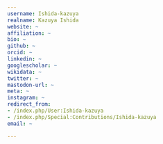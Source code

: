 ```yaml
---
username: Ishida-kazuya
realname: Kazuya Ishida
website: ~
affiliation: ~
bio: ~
github: ~
orcid: ~
linkedin: ~
googlescholar: ~
wikidata: ~
twitter: ~
mastodon-url: ~
meta: ~
instagram: ~
redirect_from:
- /index.php/User:Ishida-kazuya
- /index.php/Special:Contributions/Ishida-kazuya
email: ~

---
```

